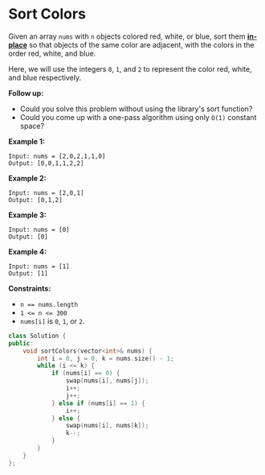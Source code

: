# Sort Colors

Given an array `nums` with `n` objects colored red, white, or blue, sort them **[in-place](https://en.wikipedia.org/wiki/In-place_algorithm)** so that objects of the same color are adjacent, with the colors in the order red, white, and blue.

Here, we will use the integers `0`, `1`, and `2` to represent the color red, white, and blue respectively.

**Follow up:**

- Could you solve this problem without using the library's sort function?
- Could you come up with a one-pass algorithm using only `O(1)` constant space?

 

**Example 1:**

```
Input: nums = [2,0,2,1,1,0]
Output: [0,0,1,1,2,2]
```

**Example 2:**

```
Input: nums = [2,0,1]
Output: [0,1,2]
```

**Example 3:**

```
Input: nums = [0]
Output: [0]
```

**Example 4:**

```
Input: nums = [1]
Output: [1]
```

 

**Constraints:**

- `n == nums.length`
- `1 <= n <= 300`
- `nums[i]` is `0`, `1`, or `2`.

```c++
class Solution {
public:
    void sortColors(vector<int>& nums) {
        int i = 0, j = 0, k = nums.size() - 1;
        while (i <= k) {
            if (nums[i] == 0) {
                swap(nums[i], nums[j]);
                i++;
                j++;
            } else if (nums[i] == 1) {
                i++;
            } else {
                swap(nums[i], nums[k]);
                k--;
            }
        }
    }
};
```
